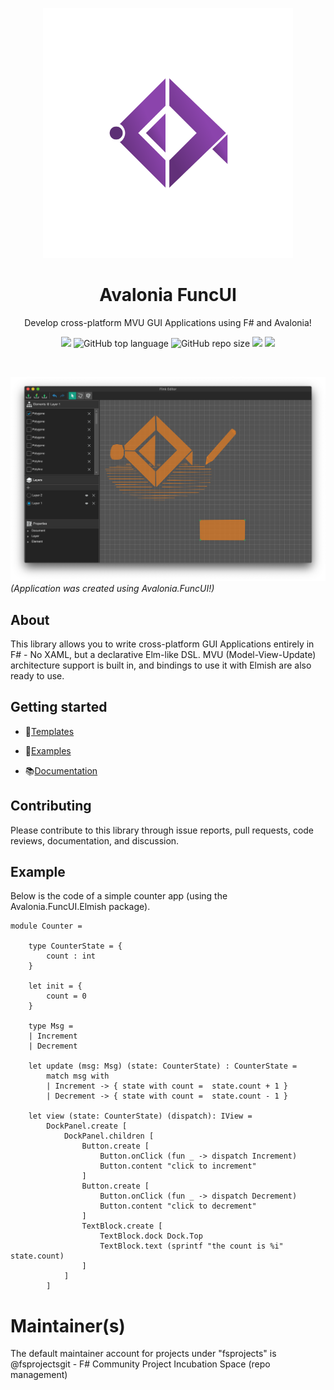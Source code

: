
<p align="center"><img src="github/img/logo/FuncUI.png" width="400px" alt="Avalonia FuncUI"></p>
<h1 align="center">Avalonia FuncUI</h1>
<p align="center">Develop cross-platform MVU GUI Applications using F# and Avalonia!</p>
<p align="center">
<a href="https://voyonic-labs.visualstudio.com/Avalonia.FuncUI/_apis/build/status/AvaloniaCommunity.Avalonia.FuncUI?branchName=master"><img src="https://voyonic-labs.visualstudio.com/Avalonia.FuncUI/_apis/build/status/AvaloniaCommunity.Avalonia.FuncUI?branchName=master"></a>
<img src="https://img.shields.io/github/languages/top/JaggerJo/Avalonia.FuncUI" alt="GitHub top language">
<img alt="GitHub repo size" src="https://img.shields.io/github/repo-size/JaggerJo/Avalonia.FuncUI">
<img src="https://img.shields.io/github/license/JaggerJo/Avalonia.FuncUI">
<a href="https://gitter.im/Avalonia-FuncUI/community?utm_source=badge&utm_medium=badge&utm_campaign=pr-badge"><img src="https://badges.gitter.im/Avalonia-FuncUI/community.svg"></a>
</p><br>

![](github/img/hero.png)
*(Application was created using Avalonia.FuncUI!)*

## About
This library allows you to write cross-platform GUI Applications entirely in F# - No XAML, but a declarative Elm-like DSL. MVU (Model-View-Update) architecture support is built in, and bindings to use it with Elmish are also ready to use.

## Getting started

- 🧱[Templates](https://github.com/AvaloniaCommunity/Avalonia.FuncUI.ProjectTemplates)

- 📓[Examples](https://github.com/AvaloniaCommunity/Avalonia.FuncUI/tree/master/src/Examples)

- 📚[Documentation](https://avaloniacommunity.github.io/Avalonia.FuncUI.Docs/)

## Contributing
Please contribute to this library through issue reports, pull requests, code reviews, documentation, and discussion. 

## Example
Below is the code of a simple counter app (using the Avalonia.FuncUI.Elmish package).

```f#
module Counter =

    type CounterState = {
        count : int
    }

    let init = {
        count = 0
    }

    type Msg =
    | Increment
    | Decrement

    let update (msg: Msg) (state: CounterState) : CounterState =
        match msg with
        | Increment -> { state with count =  state.count + 1 }
        | Decrement -> { state with count =  state.count - 1 }
    
    let view (state: CounterState) (dispatch): IView =
        DockPanel.create [
            DockPanel.children [
                Button.create [
                    Button.onClick (fun _ -> dispatch Increment)
                    Button.content "click to increment"
                ]
                Button.create [
                    Button.onClick (fun _ -> dispatch Decrement)
                    Button.content "click to decrement" 
                ]
                TextBlock.create [
                    TextBlock.dock Dock.Top
                    TextBlock.text (sprintf "the count is %i" state.count)
                ]
            ]
        ]    
```

# Maintainer(s)
The default maintainer account for projects under "fsprojects" is @fsprojectsgit - F# Community Project Incubation Space (repo management)
